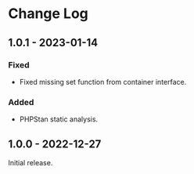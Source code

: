 # Change Log

## 1.0.1 - 2023-01-14

### Fixed

- Fixed missing set function from container interface.

### Added

- PHPStan static analysis.

## 1.0.0 - 2022-12-27

Initial release.
